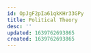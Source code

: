 ```yaml
---
id: OpJgF2pIa61qkKHr33GPy
title: Political Theory
desc: ''
updated: 1639762693865
created: 1639762693865
---
```


